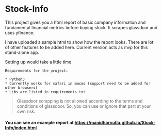 # Stock-Info
This project gives you a html report of basic company information and fundamental financial metrics before buying stock. It scrapes glassdoor and uses yfinance.

I have uploaded a sample html to show how the report looks. There are lot of other features to be added here. Current version acts as mvp for this stand-alone app.

Setting up would take a little time 
```
Requirements for the project:

* Python3
* Currently works for safari in macos (support need to be added for other browsers)
* Libs are listed in requirements.txt
```
> Glassdoor scrapping is not allowed according to the terms and conditions of glassdoor. So, you can use or ignore that part at your own risk.

#### You can see an example report at https://manidharvutla.github.io/Stock-Info/index.html ####
